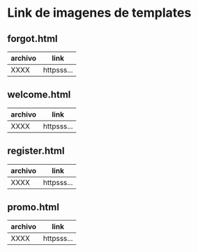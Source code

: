 # Link de imagenes de templates

## forgot.html

| archivo | link |
| ------- | ---- |
| XXXX     | httpsss...|

## welcome.html

| archivo | link |
| ------- | ---- |
| XXXX     | httpsss...|

## register.html

| archivo | link |
| ------- | ---- |
| XXXX     | httpsss...|

## promo.html

| archivo | link |
| ------- | ---- |
| XXXX     | httpsss...|

